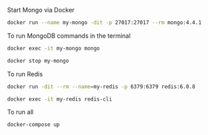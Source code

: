Start Mongo via Docker

```bash
docker run --name my-mongo -dit -p 27017:27017 --rm mongo:4.4.1
```

To run MongoDB commands in the terminal

```bash
docker exec -it my-mongo mongo
```

```bash
docker stop my-mongo
```

To run Redis

```bash
docker run -dit --rm --name=my-redis -p 6379:6379 redis:6.0.8
```

```bash
docker exec -it my-redis redis-cli
```

To run all

```bash
docker-compose up
```
